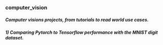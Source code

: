 ### computer_vision

##### Computer visions projects, from tutorials to read world use cases. 

##### 1) Comparing Pytorch to Tensorflow performance with the MNIST digit dataset.
